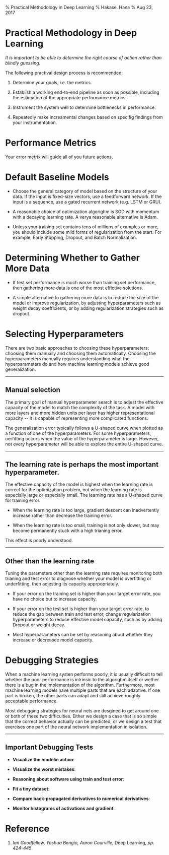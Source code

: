 % Practical Methodology in Deep Learning
% Hakase. Hana
% Aug 23, 2017

Practical Methodology in Deep Learning
===

*It is important to be able to determine the right course of action rather
than blindly guessing.*

The following practival design process is recommended:

1. Determine your goals, i.e. the metrics.

2. Establish a working end-to-end pipeline as soon as possible,
including the estimation of the appropriate performance metrics.

3. Instrument the system well to determine bottlenecks in performance.

4. Repeatedly make increamental changes based on specifig findings from your
instrumentation.


Performance Metrics
===

Your error metrix will guide all of you future actions.

Default Baseline Models
===

* Choose the general category of model based on the structure of your data.
If the input is fixed-size vectors, use a feedforward network. If the input
is a sequence, use a gated recurrent network (e.g. LSTM or GRU).

* A reasonable choice of optimization algorighm is SGD with momentum with
a decaying learning rate. A verya reasonable alternative is Adam.

* Unless your training set contains tens of millions of examples or more,
you should include some mild forms of regularization from the start.
For example, Early Stopping, Dropout, and Batch Normalization.

Determining Whether to Gather More Data
===

* If test set performance is much worse than training set performance, then
gathering more data is one of the most effictive solutions.

* A simple alternative to gathering more data is to reduce the size of the
model or improve regularization, by adjusting hyperparameters such as weight
decay coefficients, or by adding regularization strategies such as dropout.

Selecting Hyperparameters
===

There are two basic approaches to choosing these hyperparameters: choosing
them manually and choosing them automatically. Choosing the hyperparameters
manually requires understanding what the hyperparameters do and how machine
learning models achieve good generalization.

---

Manual selection
---

The primary goal of manual hyperparameter search is to adjest the effective
capacity of the model to match the complexity of the task. A model with more
layers and more hidden units per layer has higher representational capacity
-- it is capable of representing more complicated functions.

The generalization error typically follows a U-shaped curve when plotted
as a function of one of the hyperparameters. For some hyperparameters,
oerfitting occurs when the value of the hyperparameter is large. However,
not every hyperparameter will be able to explore the entire U-shaped curve. 

---

The learning rate is perhaps the most important hyperparameter.
---

The effective capacity of the model is highest when the learning rate is
correct for the optimization problem, not when the learning rate is especially
large or especially small. The learning rate has a U-shaped curve for training
error.

* When the learning rate is too large, gradient descent can inadvertently
increase rather than decrease the training error.

* When the learning rate is too small, training is not only slower, but may
become permanently stuck with a high trianing error.

This effect is poorly understood.

---

Other than the learning rate
---

Tuning the parameters other than the learning rate requires monitoring both
trianing and test error to diagnose whether your model is overfitting or
underfitting, then adjesting its capacity apprpopriately.

* If your error on the training set is higher than your target error rate,
you have no choice but to increase capacity.

* If your error on the test set is higher than your target error rate,
to reduce the gap between train and test error, change regularization
hyperparameters to reduce effective model capacity, such as by adding
Dropout or weight decay.

* Most hyperparameters can be set by reasoning about whether they increase
or decreasee model capacity.


Debugging Strategies
===

When a machine learning systen performs poorly, it is usually difficult to
tell whether the poor performance is intrinsic to the algorighm itself or
wether there is a bug in the implementation of the algorithm. Furthermore,
most machine learning models have multiple parts that are each adaptive. If
one part is broken, the other parts can adapt and still achieve roughly
acceptable performance.

Most debugging strategies for neural nets are desgined to get around one
or both of these two difficulties. Either we design a case that is so simple
that the correct behavior actually can be predicted, or we design a test that
exercises one part of the neural network implementation in isolation.

---

Important Debugging Tests
---

* **Visualize the modelin action**:

* **Visualize the worst mistakes**:

* **Reasoning about software using train and test error**:

* **Fit a tiny dataset**:

* **Compare back-propagated derivatives to numerical derivatives**:

* **Monitor histograms of activations and gradient**:

Reference
===

1. *Ian Goodfellow, Yoshua Bengio, Aaron Courville*, Deep Learning, *pp. 424-445*.
